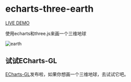 # echarts-three-earth

[LIVE DEMO](https://hujiulong.github.io/echarts-threejs-earth/)

使用echarts和three.js来画一个三维地球

![earth](./earth.png)

## 试试ECharts-GL
[ECharts-GL](https://github.com/ecomfe/echarts-gl)发布啦，如果你想画一个三维地球，去试试它吧。
